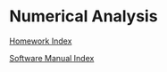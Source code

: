 # Numerical Analysis

[Homework Index](https://github.com/CamWeil/math4610/blob/master/homework/homeworkindex.md)

[Software Manual Index](https://github.com/CamWeil/math4610/blob/master/softwaremanual/softwaremanualindex.md)
